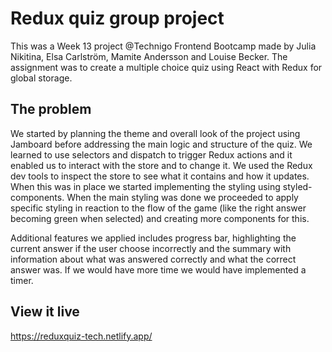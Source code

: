 # Redux quiz group project

This was a Week 13 project @Technigo Frontend Bootcamp made by Julia Nikitina, Elsa Carlström, Mamite Andersson and Louise Becker. The assignment was to create a multiple choice quiz using React with Redux for global storage.

## The problem

We started by planning the theme and overall look of the project using Jamboard before addressing the main logic and structure of the quiz. We learned to use selectors and dispatch to trigger Redux actions and it enabled us to interact with the store and to change it. We used the Redux dev tools to inspect the store to see what it contains and how it updates. When this was in place we started implementing the styling using styled-components. When the main styling was done we proceeded to apply specific styling in reaction to the flow of the game (like the right answer becoming green when selected) and creating more components for this.

Additional features we applied includes progress bar, highlighting the current answer if the user choose incorrectly and the summary with information about what was answered correctly and what the correct answer was. If we would have more time we would have implemented a timer.

## View it live

https://reduxquiz-tech.netlify.app/ 
